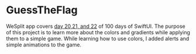# GuessTheFlag

WeSplit app covers [day 20,21, and 22](https://www.hackingwithswift.com/100/swiftui/20) of 100 days of SwiftUI. The purpose of this project is to learn more about the colors and gradients while applying them to a simple game. While learning how to use colors, I added alerts and simple animations to the game.
